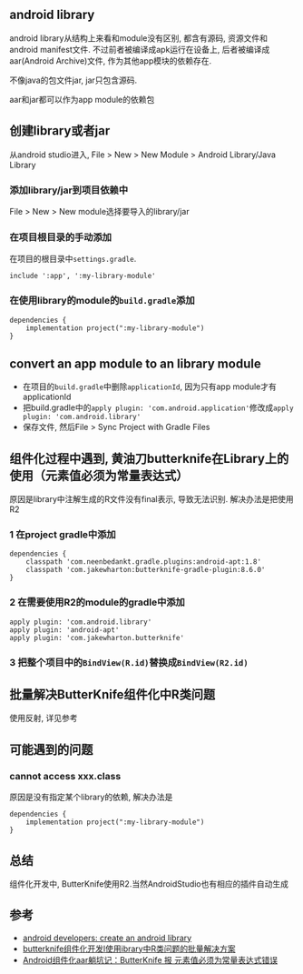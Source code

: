 ## android library
android library从结构上来看和module没有区别, 都含有源码, 资源文件和android manifest文件. 不过前者被编译成apk运行在设备上, 后者被编译成aar(Android Archive)文件, 作为其他app模块的依赖存在.

不像java的包文件jar, jar只包含源码.

aar和jar都可以作为app module的依赖包

## 创建library或者jar
从android studio进入, File > New > New Module > Android Library/Java Library

### 添加library/jar到项目依赖中
File > New > New module选择要导入的library/jar

### 在项目根目录的手动添加
在项目的根目录中`settings.gradle`. 
```
include ':app', ':my-library-module'
```

### 在使用library的module的`build.gradle`添加
```
dependencies {
    implementation project(":my-library-module")
}
```

## convert an app module to an library module
- 在项目的`build.gradle`中删除`applicationId`, 因为只有app module才有applicationId
- 把build.gradle中的`apply plugin: 'com.android.application'`修改成`apply plugin: 'com.android.library'`
- 保存文件, 然后File > Sync Project with Gradle Files

## 组件化过程中遇到, 黄油刀butterknife在Library上的使用（元素值必须为常量表达式）
原因是library中注解生成的R文件没有final表示, 导致无法识别.
解决办法是把使用R2

### 1 在project gradle中添加
```
dependencies {
    classpath 'com.neenbedankt.gradle.plugins:android-apt:1.8'
    classpath 'com.jakewharton:butterknife-gradle-plugin:8.6.0'
}
```

### 2 在需要使用R2的module的gradle中添加
```
apply plugin: 'com.android.library'
apply plugin: 'android-apt'
apply plugin: 'com.jakewharton.butterknife'
```

### 3 把整个项目中的`BindView(R.id)`替换成`BindView(R2.id)`

## 批量解决ButterKnife组件化中R类问题
使用反射, 详见参考

## 可能遇到的问题

### cannot access xxx.class
原因是没有指定某个library的依赖, 解决办法是
```
dependencies {
    implementation project(":my-library-module")
}
```

## 总结
组件化开发中, ButterKnife使用R2.当然AndroidStudio也有相应的插件自动生成

## 参考
- [android developers: create an android library](https://developer.android.com/studio/projects/android-library)
- [butterknife组件化开发l使用ibrary中R类问题的批量解决方案](https://www.jianshu.com/p/a101cec2c960)
- [Android组件化aar躺坑记：ButterKnife 报 元素值必须为常量表达式错误](https://www.cnblogs.com/slma/p/9359375.html)


